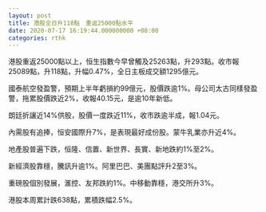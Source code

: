 ```yaml
---
layout: post
title: 港股全日升118點　重返25000點水平
date: 2020-07-17 16:19:44.000000000 +08:00
categories: rthk
---
```


港股重返25000點以上，恒生指數今早曾觸及25263點，升293點。收市報25089點，升118點，升幅0.47%，全日主板成交額1295億元。

國泰航空發盈警，預期上半年虧損約99億元，股價跌逾1%。母公司太古同樣發盈警，拖累股價跌近2%，收報40.15元，是逾10年新低。

朗廷折讓近14%供股，股價一度跌近11%，收市跌逾半成，報1.04元。

內需股有追捧，恒安國際升7%，是表現最好成份股。蒙牛乳業亦升近4%。

地產股普遍下跌，恒隆、信置、新世界、長實、新地跌約1%至2%。

新經濟股靠穩，騰訊升逾1%。阿里巴巴、美團點評升2至3%。

重磅股個別發展，滙控、友邦跌約1%。中移動靠穩，港交所升3%。

港股本周累計跌638點，累積跌幅2.5%。
